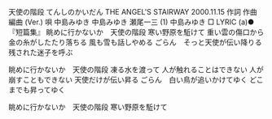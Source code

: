 天使の階段
てんしのかいだん
THE ANGEL'S STAIRWAY
2000.11.15
作詞  作曲  編曲 (Ver.)   唄
中島みゆき   中島みゆき   瀬尾一三 (1)
中島みゆき
□ LYRIC (a)●『短篇集』
眺めに行かないか　天使の階段
寒い野原を駈けて
重い雲の傷口から　金の糸がしたたり落ちる
風も雪も話しやめる
ごらん　そっと天使が伝い降りる
残された迷子を呼ぶ

眺めに行かないか　天使の階段
凍る水を渡って
人が触れることはできない
人が崩すこともできない
天使だけが伝い昇る
ごらん　白い鳥が追いかけてゆく
どこまでも昇ってゆく

眺めに行かないか　天使の階段
寒い野原を駈けて